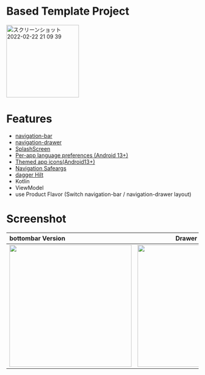 # Based Template Project
<img width="190" alt="スクリーンショット 2022-02-22 21 09 39" src="https://user-images.githubusercontent.com/16476224/155129565-67657937-4992-4099-9977-aef9376c917a.png">


# Features
- [navigation-bar](https://m3.material.io/components/navigation-bar)
- [navigation-drawer](https://m3.material.io/components/navigation-drawer/overview)
- [SplashScreen](https://github.com/LeoAndo/android12-splash-screen)
- [Per-app language preferences (Android 13+)](https://github.com/LeoAndo/android-per-app-language-preferences-samples)
- [Themed app icons(Android13+)](https://github.com/LeoAndo/android-themed-icon-samples)
- [Navigation Safeargs](https://developer.android.com/guide/navigation/navigation-pass-data?hl=ja)
- [dagger Hilt](https://developer.android.com/training/dependency-injection/hilt-android?hl=ja)
- Kotlin
- ViewModel
- use Product Flavor (Switch navigation-bar / navigation-drawer layout)

# Screenshot

| bottombar Version | Drawer Version |
|:---|:---:|
|<img src="https://user-images.githubusercontent.com/16476224/155148928-8d702b56-32b4-4f6a-82d2-e101e9fd43d5.png" width=320 /> |<img src="https://user-images.githubusercontent.com/16476224/155167006-62eca77e-888a-4ed0-a953-a8d8d19e77ad.png" width=320 /> |
